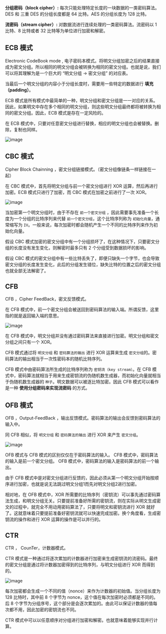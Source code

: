 **分组密码（block cipher）:** 每次只能处理特定长度的一块数据的一类密码算法。DES 和 三重 DES 的分组长度都是 64 比特。AES 的分组长度为 128 比特。

**流密码（stream cipher）:** 对数据流进行连续处理的一类密码算法。流密码以 1 比特、8 比特或者 32 比特等为单位进行加密和解密。

## ECB 模式

Electronic CodeBook mode , 电子密码本模式。将明文分组加密之后的结果直接成为密文分组。所以相同的明文分组会被转换为相同的密文分组。也就是说，我们可以将其理解为是一个巨大的 “明文分组 -> 密文分组” 的对应表。

当最后一个明文分组的内容小于分组长度时，需要用一些特定的数据进行 **填充（padding）**。

ECB 模式是所有模式中最简单的一种，明文分组和密文分组是一一对应的关系。因此，如果明文中存在多个相同的明文分组，则这些明文分组最终都将被转换为相同的密文分组。因此，ECB 模式是存在一定风险的。

在 ECB 模式中，只要对任意密文分组进行替换，相应的明文分组也会被替换。删除，复制也同样。

![image](G:/blog/note/image/ECB.png)

## CBC 模式

Cipher Block Chainning ，密文分组链接模式。（密文分组像链条一样链接在一起）

在 CBC 模式中，首先将明文分组与前一个密文分组进行 XOR 运算，然后再进行加密。ECB 模式只进行了加密，而 CBC 模式在加密之前进行了一次 XOR。

![image](G:/blog/note/image/CBC.png)

当加密第一个明文分组时，由于不存在 `前一个密文分组` ，因此需要事先准备一个长度为一个分组的比特序列来代替 `前一个密文分组`，这个比特序列称为 `初始化向量`，通常缩写为 `IV`。一般来说，每次加密时都会随机产生一个不同的比特序列来作为初始化向量。

假设 CBC 模式加密的密文分组中有一个分组损坏了，在这种情况下，只要密文分组的长度没有发生变化，则解密时最多只有 2 个分组受到数据损坏的影响。

假设 CBC 模式的密文分组中有一些比特丢失了，即便只缺失一个字节，也会导致密文分组的长度发生变化，此后的分组发生错位，缺失比特的位置之后的密文分组也就全部无法解密了。

## CFB

CFB ，Cipher FeedBack，密文反馈模式。

在 CFB 模式中，前一个密文分组会被送回到密码算法的输入端。所谓反馈，这里指的就是返回输入端的意思。

![image](G:/blog/note/image/CFB.png)

在 CFB 模式中，明文分组并没有通过密码算法来直接进行加密。明文分组和密文分组之间只有一个 XOR。

CFB 模式通过将 `明文分组` 和 `密码算法的输出` 进行 XOR 运算来生成 `密文分组`的。密码算法的输出相当于一次性密码本的随机比特序列。

CFB 模式中由密码算法所生成的比特序列称为 `密钥流（key stream）`。在 CFB 模式中，密码算法就相当于用来生成密钥流的伪随机数生成器，而初始化向量就相当于伪随机数生成器的 `种子`。明文数据可以被逐比特加密。因此 CFB 模式可以看作是一种 **使用分组密码来实现流密码** 的方式。

## OFB 模式

OFB ，Output-FeedBack ，输出反馈模式。密码算法的输出会反馈到密码算法的输入中。

同 CFB 相似，将 `明文分组` 和 `密码算法的输出` 进行 XOR 来产生 `密文分组`。

![image](G:/blog/note/image/OFB.png)

OFB 模式与 CFB 模式的区别仅仅在于密码算法的输入。
CFB 模式中，密码算法的输入是前一个密文分组。
OFB 模式中，密码算法的输入是密码算法的前一个输出。

由于 CFB 模式中是对密文分组进行反馈的，因此必须从第一个明文分组开始按顺序进行加密，也就是说无法跳过明文分组1而先对明文分组2进行加密。

相对地，在 OFB 模式中，XOR 所需要的比特序列（密钥流）可以事先通过密码算法生成，和明文分组无关。只要提前准备好所需的密钥流，则在实际从明文生成密文的过程中，就完全不用动用密码算法了，只要将明文和密钥流进行 XOR 就好了。这就意味着只要提前准备好密钥流就可以快速完成加密。换个角度看，生成密钥流的操作和进行 XOR 运算的操作是可以并行的。

## CTR 

CTR ， CounTer，计数器模式。

CTR 模式是一种通过将逐次累加的计数器进行加密来生成密钥流的流密码。最终的密文分组是通过将计数器加密得到的比特序列，与明文分组进行 XOR 而得到的。

![image](G:/blog/note/image/CTR.png)

每次加密都会生成一个不同的值（nonce）来作为计数器的初始值。当分组长度为 128 比特时，其中前 8 个字节为 nonce，这个值在每次加密时必须都是不同的。后 8 个字节为分组序号，这个部分是会逐次累加的。由此可以保证计数器的值每次都不用，因此加密的密钥流也不同。

CTR 模式中可以以任意顺序对分组进行加密和解密。也就意味着能够实现并行计算。

